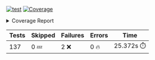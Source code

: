 [![test](https://github.com/rcmdnk/homebrew-file/actions/workflows/test.yml/badge.svg)](https://github.com/rcmdnk/homebrew-file/actions/workflows/test.yml)
<a href="https://github.com/rcmdnk/homebrew-file/blob/undefined/README.md"><img alt="Coverage" src="https://img.shields.io/badge/Coverage-52%25-orange.svg" /></a><details><summary>Coverage Report </summary><table><tr><th>File</th><th>Stmts</th><th>Miss</th><th>Cover</th><th>Missing</th></tr><tbody><tr><td colspan="5"><b>bin</b></td></tr><tr><td>&nbsp; &nbsp;<a href="https://github.com/rcmdnk/homebrew-file/blob/undefined/bin/brew-file">brew-file</a></td><td>1941</td><td>930</td><td>52%</td><td><a href="https://github.com/rcmdnk/homebrew-file/blob/undefined/bin/brew-file#L45-L60">45&ndash;60</a>, <a href="https://github.com/rcmdnk/homebrew-file/blob/undefined/bin/brew-file#L65-L67">65&ndash;67</a>, <a href="https://github.com/rcmdnk/homebrew-file/blob/undefined/bin/brew-file#L463">463</a>, <a href="https://github.com/rcmdnk/homebrew-file/blob/undefined/bin/brew-file#L465">465</a>, <a href="https://github.com/rcmdnk/homebrew-file/blob/undefined/bin/brew-file#L467">467</a>, <a href="https://github.com/rcmdnk/homebrew-file/blob/undefined/bin/brew-file#L484-L488">484&ndash;488</a>, <a href="https://github.com/rcmdnk/homebrew-file/blob/undefined/bin/brew-file#L501-L506">501&ndash;506</a>, <a href="https://github.com/rcmdnk/homebrew-file/blob/undefined/bin/brew-file#L516">516</a>, <a href="https://github.com/rcmdnk/homebrew-file/blob/undefined/bin/brew-file#L531">531</a>, <a href="https://github.com/rcmdnk/homebrew-file/blob/undefined/bin/brew-file#L535-L539">535&ndash;539</a>, <a href="https://github.com/rcmdnk/homebrew-file/blob/undefined/bin/brew-file#L557-L571">557&ndash;571</a>, <a href="https://github.com/rcmdnk/homebrew-file/blob/undefined/bin/brew-file#L614-L618">614&ndash;618</a>, <a href="https://github.com/rcmdnk/homebrew-file/blob/undefined/bin/brew-file#L622">622</a>, <a href="https://github.com/rcmdnk/homebrew-file/blob/undefined/bin/brew-file#L649-L658">649&ndash;658</a>, <a href="https://github.com/rcmdnk/homebrew-file/blob/undefined/bin/brew-file#L680">680</a>, <a href="https://github.com/rcmdnk/homebrew-file/blob/undefined/bin/brew-file#L683-L686">683&ndash;686</a>, <a href="https://github.com/rcmdnk/homebrew-file/blob/undefined/bin/brew-file#L731-L738">731&ndash;738</a>, <a href="https://github.com/rcmdnk/homebrew-file/blob/undefined/bin/brew-file#L741-L765">741&ndash;765</a>, <a href="https://github.com/rcmdnk/homebrew-file/blob/undefined/bin/brew-file#L778-L793">778&ndash;793</a>, <a href="https://github.com/rcmdnk/homebrew-file/blob/undefined/bin/brew-file#L817">817</a>, <a href="https://github.com/rcmdnk/homebrew-file/blob/undefined/bin/brew-file#L828-L829">828&ndash;829</a>, <a href="https://github.com/rcmdnk/homebrew-file/blob/undefined/bin/brew-file#L837">837</a>, <a href="https://github.com/rcmdnk/homebrew-file/blob/undefined/bin/brew-file#L850-L855">850&ndash;855</a>, <a href="https://github.com/rcmdnk/homebrew-file/blob/undefined/bin/brew-file#L865-L868">865&ndash;868</a>, <a href="https://github.com/rcmdnk/homebrew-file/blob/undefined/bin/brew-file#L910">910</a>, <a href="https://github.com/rcmdnk/homebrew-file/blob/undefined/bin/brew-file#L975">975</a>, <a href="https://github.com/rcmdnk/homebrew-file/blob/undefined/bin/brew-file#L1026">1026</a>, <a href="https://github.com/rcmdnk/homebrew-file/blob/undefined/bin/brew-file#L1093-L1096">1093&ndash;1096</a>, <a href="https://github.com/rcmdnk/homebrew-file/blob/undefined/bin/brew-file#L1102">1102</a>, <a href="https://github.com/rcmdnk/homebrew-file/blob/undefined/bin/brew-file#L1108">1108</a>, <a href="https://github.com/rcmdnk/homebrew-file/blob/undefined/bin/brew-file#L1112">1112</a>, <a href="https://github.com/rcmdnk/homebrew-file/blob/undefined/bin/brew-file#L1119">1119</a>, <a href="https://github.com/rcmdnk/homebrew-file/blob/undefined/bin/brew-file#L1127">1127</a>, <a href="https://github.com/rcmdnk/homebrew-file/blob/undefined/bin/brew-file#L1129">1129</a>, <a href="https://github.com/rcmdnk/homebrew-file/blob/undefined/bin/brew-file#L1160">1160</a>, <a href="https://github.com/rcmdnk/homebrew-file/blob/undefined/bin/brew-file#L1165-L1168">1165&ndash;1168</a>, <a href="https://github.com/rcmdnk/homebrew-file/blob/undefined/bin/brew-file#L1170-L1173">1170&ndash;1173</a>, <a href="https://github.com/rcmdnk/homebrew-file/blob/undefined/bin/brew-file#L1202-L1212">1202&ndash;1212</a>, <a href="https://github.com/rcmdnk/homebrew-file/blob/undefined/bin/brew-file#L1215-L1218">1215&ndash;1218</a>, <a href="https://github.com/rcmdnk/homebrew-file/blob/undefined/bin/brew-file#L1221-L1225">1221&ndash;1225</a>, <a href="https://github.com/rcmdnk/homebrew-file/blob/undefined/bin/brew-file#L1231">1231</a>, <a href="https://github.com/rcmdnk/homebrew-file/blob/undefined/bin/brew-file#L1237">1237</a>, <a href="https://github.com/rcmdnk/homebrew-file/blob/undefined/bin/brew-file#L1243-L1248">1243&ndash;1248</a>, <a href="https://github.com/rcmdnk/homebrew-file/blob/undefined/bin/brew-file#L1259-L1281">1259&ndash;1281</a>, <a href="https://github.com/rcmdnk/homebrew-file/blob/undefined/bin/brew-file#L1285">1285</a>, <a href="https://github.com/rcmdnk/homebrew-file/blob/undefined/bin/brew-file#L1288">1288</a>, <a href="https://github.com/rcmdnk/homebrew-file/blob/undefined/bin/brew-file#L1292">1292</a>, <a href="https://github.com/rcmdnk/homebrew-file/blob/undefined/bin/brew-file#L1299-L1328">1299&ndash;1328</a>, <a href="https://github.com/rcmdnk/homebrew-file/blob/undefined/bin/brew-file#L1331-L1354">1331&ndash;1354</a>, <a href="https://github.com/rcmdnk/homebrew-file/blob/undefined/bin/brew-file#L1359-L1363">1359&ndash;1363</a>, <a href="https://github.com/rcmdnk/homebrew-file/blob/undefined/bin/brew-file#L1369-L1374">1369&ndash;1374</a>, <a href="https://github.com/rcmdnk/homebrew-file/blob/undefined/bin/brew-file#L1382-L1426">1382&ndash;1426</a>, <a href="https://github.com/rcmdnk/homebrew-file/blob/undefined/bin/brew-file#L1429-L1460">1429&ndash;1460</a>, <a href="https://github.com/rcmdnk/homebrew-file/blob/undefined/bin/brew-file#L1465-L1496">1465&ndash;1496</a>, <a href="https://github.com/rcmdnk/homebrew-file/blob/undefined/bin/brew-file#L1499-L1581">1499&ndash;1581</a>, <a href="https://github.com/rcmdnk/homebrew-file/blob/undefined/bin/brew-file#L1584-L1592">1584&ndash;1592</a>, <a href="https://github.com/rcmdnk/homebrew-file/blob/undefined/bin/brew-file#L1605">1605</a>, <a href="https://github.com/rcmdnk/homebrew-file/blob/undefined/bin/brew-file#L1610">1610</a>, <a href="https://github.com/rcmdnk/homebrew-file/blob/undefined/bin/brew-file#L1615-L1654">1615&ndash;1654</a>, <a href="https://github.com/rcmdnk/homebrew-file/blob/undefined/bin/brew-file#L1659">1659</a>, <a href="https://github.com/rcmdnk/homebrew-file/blob/undefined/bin/brew-file#L1662">1662</a>, <a href="https://github.com/rcmdnk/homebrew-file/blob/undefined/bin/brew-file#L1679-L1681">1679&ndash;1681</a>, <a href="https://github.com/rcmdnk/homebrew-file/blob/undefined/bin/brew-file#L1684-L1693">1684&ndash;1693</a>, <a href="https://github.com/rcmdnk/homebrew-file/blob/undefined/bin/brew-file#L1701-L1705">1701&ndash;1705</a>, <a href="https://github.com/rcmdnk/homebrew-file/blob/undefined/bin/brew-file#L1720">1720</a>, <a href="https://github.com/rcmdnk/homebrew-file/blob/undefined/bin/brew-file#L1732-L1771">1732&ndash;1771</a>, <a href="https://github.com/rcmdnk/homebrew-file/blob/undefined/bin/brew-file#L1790-L1807">1790&ndash;1807</a>, <a href="https://github.com/rcmdnk/homebrew-file/blob/undefined/bin/brew-file#L1827">1827</a>, <a href="https://github.com/rcmdnk/homebrew-file/blob/undefined/bin/brew-file#L1834-L1907">1834&ndash;1907</a>, <a href="https://github.com/rcmdnk/homebrew-file/blob/undefined/bin/brew-file#L1914-L1940">1914&ndash;1940</a>, <a href="https://github.com/rcmdnk/homebrew-file/blob/undefined/bin/brew-file#L1943-L1950">1943&ndash;1950</a>, <a href="https://github.com/rcmdnk/homebrew-file/blob/undefined/bin/brew-file#L1954-L1955">1954&ndash;1955</a>, <a href="https://github.com/rcmdnk/homebrew-file/blob/undefined/bin/brew-file#L1960-L2004">1960&ndash;2004</a>, <a href="https://github.com/rcmdnk/homebrew-file/blob/undefined/bin/brew-file#L2008-L2044">2008&ndash;2044</a>, <a href="https://github.com/rcmdnk/homebrew-file/blob/undefined/bin/brew-file#L2047-L2052">2047&ndash;2052</a>, <a href="https://github.com/rcmdnk/homebrew-file/blob/undefined/bin/brew-file#L2061-L2064">2061&ndash;2064</a>, <a href="https://github.com/rcmdnk/homebrew-file/blob/undefined/bin/brew-file#L2072-L2080">2072&ndash;2080</a>, <a href="https://github.com/rcmdnk/homebrew-file/blob/undefined/bin/brew-file#L2084-L2086">2084&ndash;2086</a>, <a href="https://github.com/rcmdnk/homebrew-file/blob/undefined/bin/brew-file#L2090">2090</a>, <a href="https://github.com/rcmdnk/homebrew-file/blob/undefined/bin/brew-file#L2094-L2102">2094&ndash;2102</a>, <a href="https://github.com/rcmdnk/homebrew-file/blob/undefined/bin/brew-file#L2112-L2280">2112&ndash;2280</a>, <a href="https://github.com/rcmdnk/homebrew-file/blob/undefined/bin/brew-file#L2286-L2436">2286&ndash;2436</a>, <a href="https://github.com/rcmdnk/homebrew-file/blob/undefined/bin/brew-file#L2456">2456</a>, <a href="https://github.com/rcmdnk/homebrew-file/blob/undefined/bin/brew-file#L2458-L2462">2458&ndash;2462</a>, <a href="https://github.com/rcmdnk/homebrew-file/blob/undefined/bin/brew-file#L2474">2474</a>, <a href="https://github.com/rcmdnk/homebrew-file/blob/undefined/bin/brew-file#L2478-L2481">2478&ndash;2481</a>, <a href="https://github.com/rcmdnk/homebrew-file/blob/undefined/bin/brew-file#L2488">2488</a>, <a href="https://github.com/rcmdnk/homebrew-file/blob/undefined/bin/brew-file#L2506-L2531">2506&ndash;2531</a>, <a href="https://github.com/rcmdnk/homebrew-file/blob/undefined/bin/brew-file#L2537">2537</a>, <a href="https://github.com/rcmdnk/homebrew-file/blob/undefined/bin/brew-file#L2544-L2552">2544&ndash;2552</a>, <a href="https://github.com/rcmdnk/homebrew-file/blob/undefined/bin/brew-file#L2620">2620</a>, <a href="https://github.com/rcmdnk/homebrew-file/blob/undefined/bin/brew-file#L2640">2640</a>, <a href="https://github.com/rcmdnk/homebrew-file/blob/undefined/bin/brew-file#L2669">2669</a>, <a href="https://github.com/rcmdnk/homebrew-file/blob/undefined/bin/brew-file#L2698-L2710">2698&ndash;2710</a>, <a href="https://github.com/rcmdnk/homebrew-file/blob/undefined/bin/brew-file#L2739">2739</a>, <a href="https://github.com/rcmdnk/homebrew-file/blob/undefined/bin/brew-file#L2743">2743</a>, <a href="https://github.com/rcmdnk/homebrew-file/blob/undefined/bin/brew-file#L2746-L2748">2746&ndash;2748</a>, <a href="https://github.com/rcmdnk/homebrew-file/blob/undefined/bin/brew-file#L2753-L2754">2753&ndash;2754</a>, <a href="https://github.com/rcmdnk/homebrew-file/blob/undefined/bin/brew-file#L2769-L2771">2769&ndash;2771</a>, <a href="https://github.com/rcmdnk/homebrew-file/blob/undefined/bin/brew-file#L2800">2800</a>, <a href="https://github.com/rcmdnk/homebrew-file/blob/undefined/bin/brew-file#L2868-L2886">2868&ndash;2886</a>, <a href="https://github.com/rcmdnk/homebrew-file/blob/undefined/bin/brew-file#L2911-L2921">2911&ndash;2921</a>, <a href="https://github.com/rcmdnk/homebrew-file/blob/undefined/bin/brew-file#L2925-L2935">2925&ndash;2935</a>, <a href="https://github.com/rcmdnk/homebrew-file/blob/undefined/bin/brew-file#L2938-L2960">2938&ndash;2960</a>, <a href="https://github.com/rcmdnk/homebrew-file/blob/undefined/bin/brew-file#L2963-L2979">2963&ndash;2979</a>, <a href="https://github.com/rcmdnk/homebrew-file/blob/undefined/bin/brew-file#L3006-L3013">3006&ndash;3013</a>, <a href="https://github.com/rcmdnk/homebrew-file/blob/undefined/bin/brew-file#L3024-L3031">3024&ndash;3031</a>, <a href="https://github.com/rcmdnk/homebrew-file/blob/undefined/bin/brew-file#L3044-L3068">3044&ndash;3068</a>, <a href="https://github.com/rcmdnk/homebrew-file/blob/undefined/bin/brew-file#L3140-L3142">3140&ndash;3142</a>, <a href="https://github.com/rcmdnk/homebrew-file/blob/undefined/bin/brew-file#L3156">3156</a>, <a href="https://github.com/rcmdnk/homebrew-file/blob/undefined/bin/brew-file#L3162">3162</a>, <a href="https://github.com/rcmdnk/homebrew-file/blob/undefined/bin/brew-file#L3166">3166</a>, <a href="https://github.com/rcmdnk/homebrew-file/blob/undefined/bin/brew-file#L3173-L3772">3173&ndash;3772</a>, <a href="https://github.com/rcmdnk/homebrew-file/blob/undefined/bin/brew-file#L3776">3776</a></td></tr><tr><td><b>TOTAL</b></td><td><b>1941</b></td><td><b>930</b></td><td><b>52%</b></td><td>&nbsp;</td></tr></tbody></table></details>

| Tests | Skipped | Failures | Errors | Time |
| ----- | ------- | -------- | -------- | ------------------ |
| 137 | 0 :zzz: | 2 :x: | 0 :fire: | 25.372s :stopwatch: |

